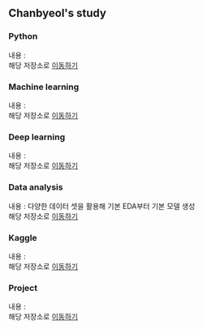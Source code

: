 ## Chanbyeol's study

### Python
내용 : <br>
해당 저장소로 [이동하기]()

### Machine learning
내용 : <br>
해당 저장소로 [이동하기]()

### Deep learning
내용 : <br>
해당 저장소로 [이동하기]()

### Data analysis
내용 : 다양한 데이터 셋을 활용해 기본 EDA부터 기본 모델 생성 <br>
해당 저장소로 [이동하기](https://github.com/chanbyeol01/MyDataAnalysis_2022)

### Kaggle
내용 : <br>
해당 저장소로 [이동하기]()

### Project
내용 : <br>
해당 저장소로 [이동하기]()


<!--
**chanbyeol01/chanbyeol01** is a ✨ _special_ ✨ repository because its `README.md` (this file) appears on your GitHub profile.

Here are some ideas to get you started:

- 🔭 I’m currently working on ...
- 🌱 I’m currently learning ...
- 👯 I’m looking to collaborate on ...
- 🤔 I’m looking for help with ...
- 💬 Ask me about ...
- 📫 How to reach me: ...
- 😄 Pronouns: ...
- ⚡ Fun fact: ...
-->
